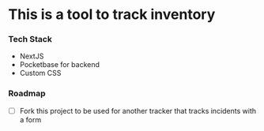 # This is a tool to track inventory

### Tech Stack

- NextJS
- Pocketbase for backend
- Custom CSS

### Roadmap

- [ ] Fork this project to be used for another tracker that tracks incidents with a form
